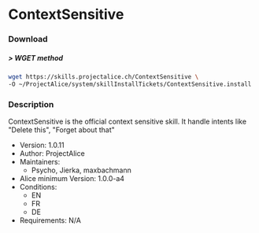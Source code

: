 # ContextSensitive

### Download

##### > WGET method
```bash
wget https://skills.projectalice.ch/ContextSensitive \
-O ~/ProjectAlice/system/skillInstallTickets/ContextSensitive.install
```

### Description
ContextSensitive is the official context sensitive skill. It handle intents like "Delete this", "Forget about that"

- Version: 1.0.11
- Author: ProjectAlice
- Maintainers:
  - Psycho, Jierka, maxbachmann
- Alice minimum Version: 1.0.0-a4
- Conditions:
  - EN
  - FR
  - DE
- Requirements: N/A
